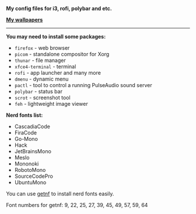 **My config files for i3, rofi, polybar and etc.**

[**My wallpapers**](https://github.com/Lucifer25x/wallpapers)

<hr/>

**You may need to install some packages:**
* `firefox` - web browser
* `picom` - standalone compositor for Xorg
* `thunar` - file manager
* `xfce4-terminal` - terminal
* `rofi` - app launcher and many more
* `dmenu` - dynamic menu
* `pactl` - tool to control a running PulseAudio sound server 
* `polybar` - status bar
* `scrot` - screenshot tool
* `feh` - lightweight image viewer

**Nerd fonts list:**
* CascadiaCode
* FiraCode
* Go-Mono
* Hack
* JetBrainsMono
* Meslo
* Mononoki
* RobotoMono
* SourceCodePro
* UbuntuMono

You can use [getnf](https://github.com/getnf/getnf) to install nerd fonts easily.

Font numbers for getnf: 9, 22, 25, 27, 39, 45, 49, 57, 59, 64
